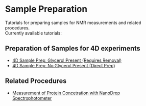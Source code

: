 # Sample Preparation

Tutorials for preparing samples for NMR measurements and related procedures.  
Currently available tutorials:

## Preparation of Samples for 4D experiments 
- [4D Sample Prep: Glycerol Present (Requires Removal)](./4D_Experiments/Glycerol_Removal.md)
- [4D Sample Prep: No Glycerol Present (Direct Prep)](./4D_Experiments/No_Glycerol.md)

## Related Procedures
- [Measurement of Protein Concetration with NanoDrop Spectrophotometer](./Misc/NanoDrop_tutorial.md)